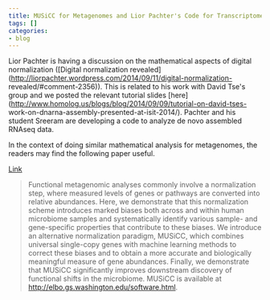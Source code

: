 ```yaml
---
title: MUSiCC for Metagenomes and Lior Pachter's Code for Transcriptomes
tags: []
categories:
- blog
---
```

Lior Pachter is having a discussion on the mathematical aspects of digital
normalization ([Digital normalization
revealed](http://liorpachter.wordpress.com/2014/09/11/digital-normalization-
revealed/#comment-2356)). This is related to his work with David Tse's group
and we posted the relevant tutorial slides
[here](http://www.homolog.us/blogs/blog/2014/09/09/tutorial-on-david-tses-
work-on-dnarna-assembly-presented-at-isit-2014/). Pachter and his student
Sreeram are developing a code to analyze de novo assembled RNAseq data.
<!--more-->

In the context of doing similar mathematical analysis for metagenomes, the
readers may find the following paper useful.

[Link](http://biorxiv.org/content/early/2014/09/19/009407)

> Functional metagenomic analyses commonly involve a normalization step, where
measured levels of genes or pathways are converted into relative abundances.
Here, we demonstrate that this normalization scheme introduces marked biases
both across and within human microbiome samples and systematically identify
various sample- and gene-specific properties that contribute to these biases.
We introduce an alternative normalization paradigm, MUSiCC, which combines
universal single-copy genes with machine learning methods to correct these
biases and to obtain a more accurate and biologically meaningful measure of
gene abundances. Finally, we demonstrate that MUSiCC significantly improves
downstream discovery of functional shifts in the microbiome. MUSiCC is
available at http://elbo.gs.washington.edu/software.html.

